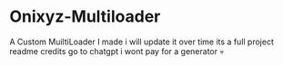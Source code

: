 # Onixyz-Multiloader
A Custom MuiltiLoader I made i will update it over time its a full project readme credits go to chatgpt i wont pay for a generator 💀
